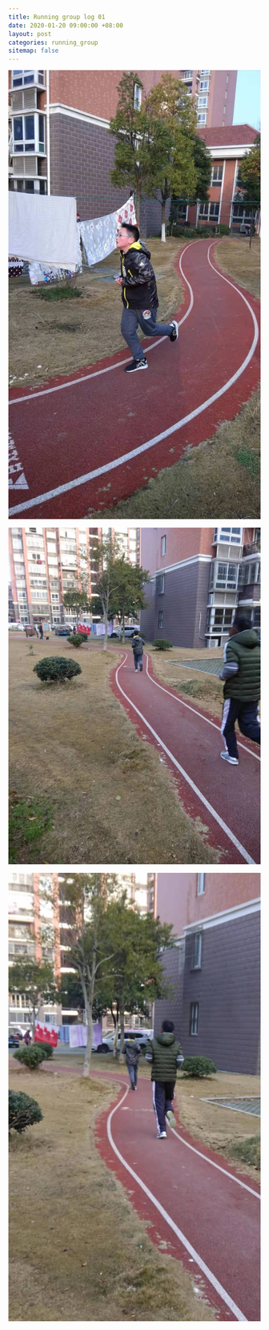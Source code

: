 ```yaml
---
title: Running group log 01
date: 2020-01-20 09:00:00 +08:00
layout: post
categories: running_group
sitemap: false
---
```


![001](001.jpg)

![002](002.jpg)

![003](003.jpg)
